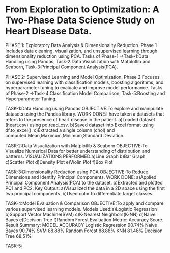 # From Exploration to Optimization: A Two-Phase Data Science Study on Heart Disease Data.
PHASE 1: Exploratory Data Analysis & Dimensionality Reduction.
Phase 1 Includes data cleaning, visualization, and unsupervised learning through dimensionality reduction using PCA.
Tasks of Phase-1 ->Task-1:Data Handling using Pandas, Task-2:Data Visualization with Matplotlib and Seaborn, Task-3:Principal Component Analysis(PCA).

PHASE 2: Supervised Learning and Model Optimization.
Phase 2 Focuses on supervised learning with classification models, boosting algorithms, and hyperparameter tuning to evaluate and improve model performance.
Tasks of Phase-2 ->Task-4:Classification Model Comparison, Task-5:Boosting and Hyperparameter Tuning.

TASK-1:Data Handling using Pandas
OBJECTIVE:To explore and manipulate datasets using the Pandas library.
WORK DONE:I have taken a datasets that refers to the presence of heart disease in the patient.
a)Loaded dataset (heart.csv) using pd.read_csv.
b)Saved dataset into Excel format using df.to_excel().
c)Extracted a single column (chol) and computed:Mean,Maximum,Minimum,Standard Deviation.

TASK-2:Data Visualization with Matplotlib & Seaborn
OBJECTIVE:To Visualize Numerical Data for better understanding of distribution and patterns.
VISUALIZATIONS PERFORMED:a)Line Graph b)Bar Graph c)Scatter Plot d)Density Plot e)Violin Plot f)Box Plot

TASK-3:Dimensionality Reduction using PCA
OBJECTIVE:To Reduce Dimensions and Identify Principal Components.
WORK DONE:
a)Applied Principal Component Analysis(PCA) to the dataset.
b)Extracted and plotted PC1 and PC2.
Key Output:
a)Visualized the data in a 2D space using the first two principal components.
b)Used color to differentiate target classes.

TASK-4:Model Evaluation & Comparison
OBJECTIVE:To apply and compare various supervised learning models.
Models Used:a)Logistic Regression b)Support Vector Machine(SVM) c)K-Nearest Neighbors(K-NN) d)Naive Bayes e)Decision Tree f)Random Forest
Evaluation Metric: Accuracy Score.
Result Summary:
MODEL	           ACCURACY
Logistic Regression	90.74%
Naive Bayes	90.74%
SVM	           88.88%
Random Forest	88.88%
KNN                   81.48%
Decision Tree         68.51%

TASK-5:


           

